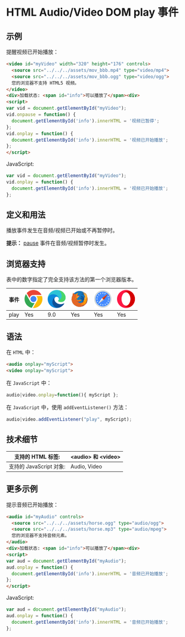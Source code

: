 HTML Audio/Video DOM play 事件
===

## 示例

提醒视频已开始播放：

```html idoc:preview:iframe
<video id="myVideo" width="320" height="176" controls>
  <source src="../../../assets/mov_bbb.mp4" type="video/mp4">
  <source src="../../../assets/mov_bbb.ogg" type="video/ogg">
  您的浏览器不支持 HTML5 视频。
</video>
<div>加载状态: <span id="info">可以播放了</span><div>
<script>
var vid = document.getElementById("myVideo");
vid.onpause = function() {
  document.getElementById('info').innerHTML = '视频已暂停';
};
vid.onplay = function() {
  document.getElementById('info').innerHTML = '视频已开始播放';
};
</script>
```

JavaScript:

```js
var vid = document.getElementById("myVideo");
vid.onplay = function() {
  document.getElementById('info').innerHTML = '视频已开始播放';
};
```

## 定义和用法

播放事件发生在音频/视频已开始或不再暂停时。

**提示：** [pause](./pause.md) 事件在音频/视频暂停时发生。

## 浏览器支持

表中的数字指定了完全支持该方法的第一个浏览器版本。

| 事件 | ![chrome][1] | ![edge][2] | ![firefox][3] | ![safari][4] | ![opera][5] |
| ----- | --- | --- | --- | --- | --- |
| play  | Yes | 9.0 | Yes | Yes | Yes |
<!--rehype:style=width: 100%; display: inline-table;-->

## 语法

在 `HTML` 中：

```html
<audio onplay="myScript">
<video onplay="myScript">
```

在 `JavaScript` 中：

```js
audio|video.onplay=function(){ myScript };
```

在 `JavaScript` 中，使用 `addEventListener()` 方法：

```js
audio|video.addEventListener("play", myScript);
```

## 技术细节

| 支持的 HTML 标签: | \<audio> 和 \<video> |
| -------- | -------- |
| 支持的 JavaScript 对象: | Audio, Video |
<!--rehype:style=width: 100%; display: inline-table;-->

## 更多示例

提示音频已开始播放：

```html idoc:preview:iframe
<audio id="myAudio" controls>
  <source src="../../../assets/horse.ogg" type="audio/ogg">
  <source src="../../../assets/horse.mp3" type="audio/mpeg">
  您的浏览器不支持音频元素。
</audio>
<div>加载状态: <span id="info">可以播放了</span><div>
<script>
var aud = document.getElementById("myAudio");
aud.onplay = function() {
  document.getElementById('info').innerHTML = '音频已开始播放';
};
</script>
```

JavaScript:

```js
var aud = document.getElementById("myAudio");
aud.onplay = function() {
  document.getElementById('info').innerHTML = '音频已开始播放';
};
```


[1]: ../../../assets/chrome.svg
[2]: ../../../assets/edge.svg
[3]: ../../../assets/firefox.svg
[4]: ../../../assets/safari.svg
[5]: ../../../assets/opera.svg

